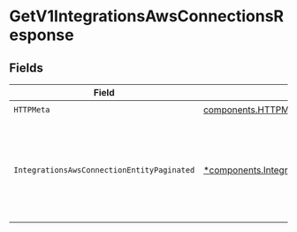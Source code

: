 # GetV1IntegrationsAwsConnectionsResponse


## Fields

| Field                                                                                                                       | Type                                                                                                                        | Required                                                                                                                    | Description                                                                                                                 |
| --------------------------------------------------------------------------------------------------------------------------- | --------------------------------------------------------------------------------------------------------------------------- | --------------------------------------------------------------------------------------------------------------------------- | --------------------------------------------------------------------------------------------------------------------------- |
| `HTTPMeta`                                                                                                                  | [components.HTTPMetadata](../../models/components/httpmetadata.md)                                                          | :heavy_check_mark:                                                                                                          | N/A                                                                                                                         |
| `IntegrationsAwsConnectionEntityPaginated`                                                                                  | [*components.IntegrationsAwsConnectionEntityPaginated](../../models/components/integrationsawsconnectionentitypaginated.md) | :heavy_minus_sign:                                                                                                          | Lists the available and configured AWS integration connections for the authenticated organization.                          |
